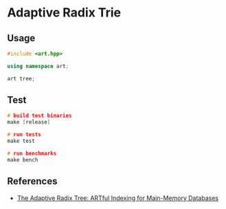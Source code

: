# Adaptive Radix Trie

## Usage

```cpp
#include <art.hpp>

using namespace art;

art tree;
```

## Test

```cpp
# build test binaries
make [release]

# run tests
make test

# run benchmarks
make bench
```

## References

* [The Adaptive Radix Tree: ARTful Indexing for Main-Memory Databases](http://www-db.in.tum.de/~leis/papers/ART.pdf)
